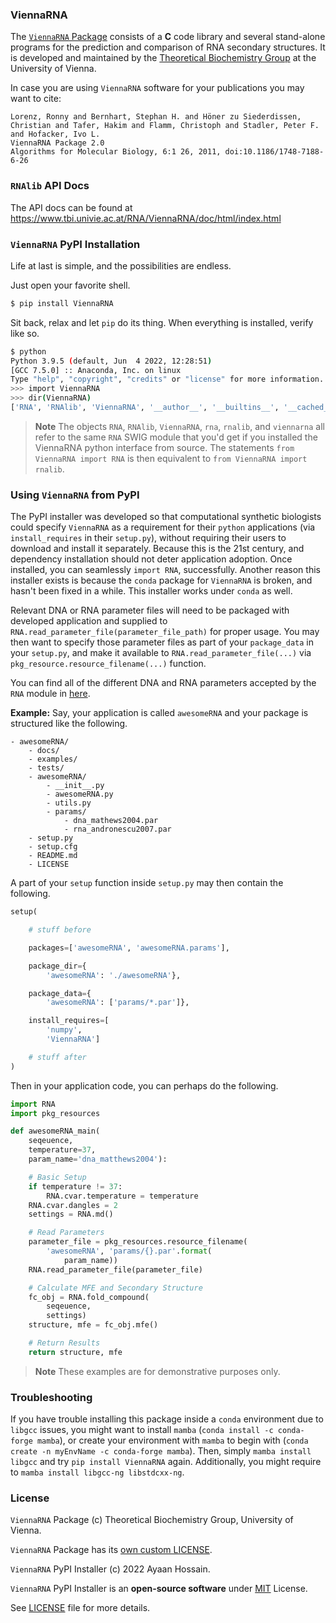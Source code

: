 ### ViennaRNA

The [`ViennaRNA` Package](https://www.tbi.univie.ac.at/RNA/) consists of a **C** code library and several stand-alone programs for the prediction and comparison of RNA secondary structures. It is developed and maintained by the [Theoretical Biochemistry Group](https://www.tbi.univie.ac.at/index.html) at the University of Vienna.

In case you are using `ViennaRNA` software for your publications you may want to cite:

```
Lorenz, Ronny and Bernhart, Stephan H. and Höner zu Siederdissen, Christian and Tafer, Hakim and Flamm, Christoph and Stadler, Peter F. and Hofacker, Ivo L.
ViennaRNA Package 2.0
Algorithms for Molecular Biology, 6:1 26, 2011, doi:10.1186/1748-7188-6-26
```

### `RNAlib` API Docs

The API docs can be found at https://www.tbi.univie.ac.at/RNA/ViennaRNA/doc/html/index.html

### `ViennaRNA` PyPI Installation

Life at last is simple, and the possibilities are endless.

Just open your favorite shell.

```bash
$ pip install ViennaRNA
```

Sit back, relax and let `pip` do its thing. When everything is installed, verify like so.

```bash
$ python
Python 3.9.5 (default, Jun  4 2022, 12:28:51)
[GCC 7.5.0] :: Anaconda, Inc. on linux
Type "help", "copyright", "credits" or "license" for more information.
>>> import ViennaRNA
>>> dir(ViennaRNA)
['RNA', 'RNAlib', 'ViennaRNA', '__author__', '__builtins__', '__cached__', '__doc__', '__file__', '__license__', '__loader__', '__name__', '__package__', '__path__', '__spec__', '__version__', 'main', 'rna', 'rnalib', 'viennarna']
```

> **Note** The objects `RNA`, `RNAlib`, `ViennaRNA`, `rna`, `rnalib`, and `viennarna` all refer to the same `RNA` SWIG module that you'd get if you installed the ViennaRNA python interface from source. The statements `from ViennaRNA import RNA` is then equivalent to `from ViennaRNA import rnalib`.

### Using `ViennaRNA` from PyPI

The PyPI installer was developed so that computational synthetic biologists could specify `ViennaRNA` as a requirement for their `python` applications (via `install_requires` in their `setup.py`), without requiring their users to download and install it separately. Because this is the 21st century, and dependency installation should not deter application adoption. Once installed, you can seamlessly `import RNA`, successfully. Another reason this installer exists is because the `conda` package for `ViennaRNA` is broken, and hasn't been fixed in a while. This installer works under `conda` as well.

Relevant DNA or RNA parameter files will need to be packaged with developed application and supplied to `RNA.read_parameter_file(parameter_file_path)` for proper usage. You may then want to specify those parameter files as part of your `package_data` in your `setup.py`, and make it available to `RNA.read_parameter_file(...)` via `pkg_resource.resource_filename(...)` function.

You can find all of the different DNA and RNA parameters accepted by the `RNA` module in [here](https://github.com/ayaanhossain/ViennaRNA/tree/main/ViennaRNA-2.4.18-Latest/misc).

**Example:** Say, your application is called `awesomeRNA` and your package is structured like the following.

```
- awesomeRNA/
    - docs/
    - examples/
    - tests/
    - awesomeRNA/
        - __init__.py
        - awesomeRNA.py
        - utils.py
        - params/
            - dna_mathews2004.par
            - rna_andronescu2007.par
    - setup.py
    - setup.cfg
    - README.md
    - LICENSE
```

A part of your `setup` function inside `setup.py` may then contain the following.

```python
setup(

    # stuff before

    packages=['awesomeRNA', 'awesomeRNA.params'],

    package_dir={
        'awesomeRNA': './awesomeRNA'},

    package_data={
        'awesomeRNA': ['params/*.par']},

    install_requires=[
        'numpy',
        'ViennaRNA']

    # stuff after
)
```

Then in your application code, you can perhaps do the following.

```python
import RNA
import pkg_resources

def awesomeRNA_main(
    seqeuence,
    temperature=37,
    param_name='dna_matthews2004'):

    # Basic Setup
    if temperature != 37:
        RNA.cvar.temperature = temperature
    RNA.cvar.dangles = 2
    settings = RNA.md()

    # Read Parameters
    parameter_file = pkg_resources.resource_filename(
        'awesomeRNA', 'params/{}.par'.format(
            param_name))
    RNA.read_parameter_file(parameter_file)

    # Calculate MFE and Secondary Structure
    fc_obj = RNA.fold_compound(
        seqeuence,
        settings)
    structure, mfe = fc_obj.mfe()

    # Return Results
    return structure, mfe

```

> **Note** These examples are for demonstrative purposes only.

### Troubleshooting

If you have trouble installing this package inside a `conda` environment due to `libgcc` issues, you might want to install `mamba` (`conda install -c conda-forge mamba`), or create your environment with `mamba` to begin with (`conda create -n myEnvName -c conda-forge mamba`). Then, simply `mamba install libgcc` and try `pip install ViennaRNA` again. Additionally, you might require to `mamba install libgcc-ng libstdcxx-ng`.

### License
`ViennaRNA` Package (c) Theoretical Biochemistry Group, University of Vienna.

`ViennaRNA` Package has its [own custom LICENSE](https://github.com/ViennaRNA/ViennaRNA/blob/master/COPYING).

`ViennaRNA` PyPI Installer (c) 2022 Ayaan Hossain.

`ViennaRNA` PyPI Installer is an **open-source software** under [MIT](https://opensource.org/licenses/MIT) License.

See [LICENSE](./LICENSE) file for more details.
